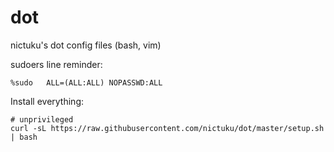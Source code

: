 dot
===

nictuku's dot config files (bash, vim)

sudoers line reminder:

```
%sudo	ALL=(ALL:ALL) NOPASSWD:ALL
```

Install everything:

```
# unprivileged
curl -sL https://raw.githubusercontent.com/nictuku/dot/master/setup.sh | bash
```
